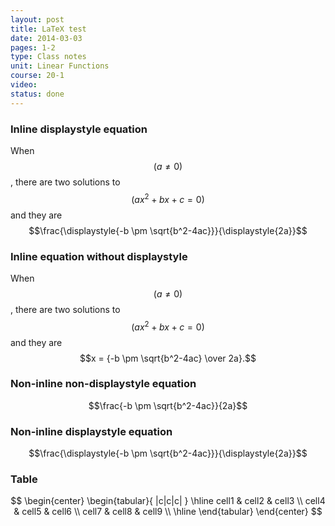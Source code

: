 ```yaml
---
layout: post
title: LaTeX test
date: 2014-03-03
pages: 1-2
type: Class notes
unit: Linear Functions
course: 20-1
video:
status: done
---
```

### Inline displaystyle equation
When $$(a \ne 0)$$, there are two solutions to $$(ax^2 + bx + c = 0)$$ and they are $$\frac{\displaystyle{-b \pm \sqrt{b^2-4ac}}}{\displaystyle{2a}}$$

### Inline equation without displaystyle
When $$(a \ne 0)$$, there are two solutions to $$(ax^2 + bx + c = 0)$$ and they are $$x = {-b \pm \sqrt{b^2-4ac} \over 2a}.$$

### Non-inline non-displaystyle equation
$$\frac{-b \pm \sqrt{b^2-4ac}}{2a}$$

### Non-inline displaystyle equation
$$\frac{\displaystyle{-b \pm \sqrt{b^2-4ac}}}{\displaystyle{2a}}$$

### Table
$$
\begin{center}
\begin{tabular}{ |c|c|c| }
 \hline
 cell1 & cell2 & cell3 \\
 cell4 & cell5 & cell6 \\
 cell7 & cell8 & cell9 \\
 \hline
\end{tabular}
\end{center}
$$
